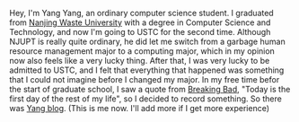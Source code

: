 Hey, I'm Yang Yang, an ordinary computer science student. I graduated from [Nanjing Waste University](https://baike.baidu.com/item/%E5%8D%97%E4%BA%AC%E9%82%AE%E7%94%B5%E5%A4%A7%E5%AD%A6/1004526) with a degree in Computer Science and Technology, and now I'm going to USTC for the second time. Although NJUPT is really quite ordinary, he did let me switch from a garbage human resource management major to a computing major, which in my opinion now also feels like a very lucky thing. After that, I was very lucky to be admitted to USTC, and I felt that everything that happened was something that I could not imagine before I changed my major. In my free time befor the start of graduate school, I saw a quote from [Breaking Bad](https://movie.douban.com/subject/2373195/), "Today is the first day of the rest of my life", so I decided to record something. So there was [Yang blog](https://doublesheeps.github.io/).
(This is me now. I'll add more if I get more experience)